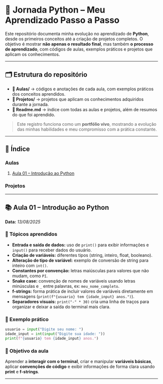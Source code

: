 
# 🚀 Jornada Python – Meu Aprendizado Passo a Passo

Este repositório documenta minha evolução no aprendizado de **Python**, desde os primeiros conceitos até a criação de projetos completos.
O objetivo é mostrar **não apenas o resultado final**, mas também **o processo de aprendizado**, com códigos de aulas, exemplos práticos e projetos que aplicam os conhecimentos.

---

## 🗂 Estrutura do repositório

* **📂 Aulas/** → códigos e anotações de cada aula, com exemplos práticos dos conceitos aprendidos.
* **📂 Projetos/** → projetos que aplicam os conhecimentos adquiridos durante a jornada.
* **📄 Readme.md** → índice com todas as aulas e projetos, além de resumos do que foi aprendido.

> Este registro funciona como um **portfólio vivo**, mostrando a evolução das minhas habilidades e meu compromisso com a prática constante.

---

## 📝 Índice

### Aulas

1. [Aula 01 – Introdução ao Python](#aula-01---introdução-ao-python)
<!-- Futuras aulas serão adicionadas aqui -->

### Projetos
<!-- Futuras projetos serão adicionadas aqui -->

---

## 📚 Aula 01 – Introdução ao Python

**Data:** *13/08/2025*

### 🔹 Tópicos aprendidos

* **Entrada e saída de dados:** uso de `print()` para exibir informações e `input()` para receber dados do usuário.
* **Criação de variáveis:** diferentes tipos (string, inteiro, float, booleano).
* **Alteração de tipo de variável:** exemplo de conversão de string para inteiro com `int()`.
* **Constantes por convenção:** letras maiúsculas para valores que não mudam, como `PI`.
* **Snake case:** convenção de nomes de variáveis usando letras minúsculas e `_` entre palavras, ex: `meu_nome_completo`.
* **f-strings:** forma prática de incluir valores de variáveis diretamente em mensagens (`print(f"{usuario} tem {idade_input} anos.")`).
* **Separadores visuais:** `print("-" * 30)` cria uma linha de traços para organizar e deixar a saída do terminal mais clara.

### 🔹 Exemplo prático

```python
usuario = input("Digite seu nome: ")
idade_input = int(input("Digite sua idade: "))
print(f"{usuario} tem {idade_input} anos.")
```

### 🔹 Objetivo da aula

Aprender a **interagir com o terminal**, criar e manipular **variáveis básicas**, aplicar **convenções de código** e exibir informações de forma clara usando **print** e **f-strings**.

---

